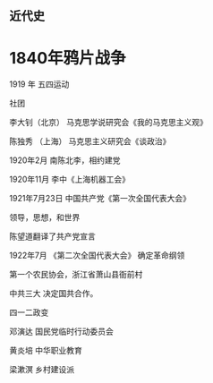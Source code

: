 ## 近代史

# 1840年鸦片战争





1919 年 五四运动



社团

李大钊（北京） 马克思学说研究会《我的马克思主义观》

陈独秀 （上海） 马克思主义研究会《谈政治》



1920年2月 南陈北李，相约建党

1920年11月 李中《上海机器工会》

1921年7月23日 中国共产党《第一次全国代表大会》

领导，思想，和世界



陈望道翻译了共产党宣言

1922年7月 《第二次全国代表大会》 确定革命纲领

第一个农民协会，浙江省萧山县衙前村

中共三大 决定国共合作。

四一二政变



邓演达 国民党临时行动委员会

黄炎培 中华职业教育 

梁漱溟 乡村建设派